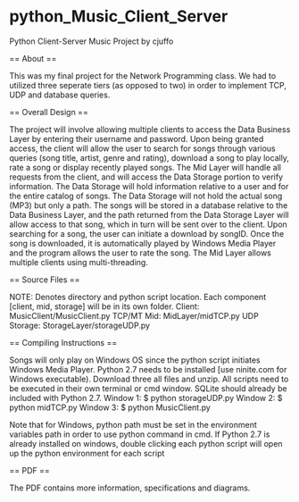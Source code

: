 python_Music_Client_Server
==========================

Python Client-Server Music Project by cjuffo

== About ==

This was my final project for the Network Programming class. We had to utilized three seperate tiers (as opposed to two) in order to implement TCP, UDP and database queries. 

== Overall Design ==

The project will involve allowing multiple clients to access the Data Business Layer by
entering their username and password. Upon being granted access, the client will allow the
user to search for songs through various queries (song title, artist, genre and rating), download
a song to play locally, rate a song or display recently played songs. The Mid Layer will handle all
requests from the client, and will access the Data Storage portion to verify information. The
Data Storage will hold information relative to a user and for the entire catalog of songs. The
Data Storage will not hold the actual song (MP3) but only a path. The songs will be stored in a
database relative to the Data Business Layer, and the path returned from the Data Storage
Layer will allow access to that song, which in turn will be sent over to the client. Upon searching
for a song, the user can initiate a download by songID. Once the song is downloaded, it is
automatically played by Windows Media Player and the program allows the user to rate the
song. The Mid Layer allows multiple clients using multi-threading.

== Source Files ==

NOTE: Denotes directory and python script location. Each component [client, mid, storage] will be in its own folder.
Client: MusicClient/MusicClient.py
TCP/MT Mid: MidLayer/midTCP.py
UDP Storage: StorageLayer/storageUDP.py

== Compiling Instructions ==

Songs will only play on Windows OS since the python script initiates Windows Media Player.
Python 2.7 needs to be installed [use ninite.com for Windows executable). Download three all files and unzip. All scripts need to be executed in their own terminal or cmd window. SQLite should already be included with Python 2.7.
Window 1: $ python storageUDP.py
Window 2: $ python midTCP.py
Window 3: $ python MusicClient.py

Note that for Windows, python path must be set in the environment variables path in order to use python command in cmd. If Python 2.7 is already installed on windows, double clicking each python script will open up the python environment for each script

== PDF ==

The PDF contains more information, specifications and diagrams.

